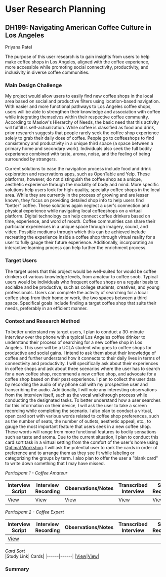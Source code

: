 # User Research Planning
## DH199: Navigating American Coffee Culture in Los Angeles
Priyana Patel

The purpose of this user research is to gain insights from users to help make coffee shops in Los Angeles, aligned with the coffee experience, more accessible while promoting social connectivity, productivity, and inclusivity in diverse coffee communities.

### Main Design Challenge 
My project would allow users to easily find new coffee shops in the local area based on social and productive filters using location-based navigation. With easier and more functional pathways to Los Angeles coffee shops, users will be able to strengthen their knowledge and association with coffee while integrating themselves within their respective coffee community. According to Maslow's Hierarchy of Needs, the basic need that this activity will fulfill is self-actualization. While coffee is classified as food and drink, prior research suggests that people rarely seek the coffee shop experience solely to grab their daily dose of coffee. People go to coffeeshops to find consistency and productivity in a unique third space (a space between a primary home and secondary work). Individuals also seek the full bodily experience combined with taste, aroma, noise, and the feeling of being surrounded by strangers. 

Current solutions to ease the navigation process include food and drink exploration and reservations apps, such as OpenTable and Yelp. These platforms, however, do not distinguish the coffee shop as a unique, aesthetic experience through the modality of body and mind. More specific solutions help users look for high-quality, specialty coffee shops in the local area. While they are currently in the process of growing and are lesser known, they focus on providing detailed shop info to help users find "better" coffee. These solutions again neglect a user's connection and physical experience while navigating local coffeeshops on a virtual platform. Digital technology can help connect coffee drinkers based on time, experience, and word of mouth. Coffee communities can share their particular experiences in a unique space through imagery, sound, and video. Possible mediums through which this can be achieved include recreating the experience inside a coffee shop through virtual reality for a user to fully gauge their future experience. Additionally, incorporating an interactive learning process can help further the enrichment process. 

### Target Users 
The target users that this project would be well-suited for would be coffee drinkers of various knowledge levels, from amateur to coffee snob. Typical users would be individuals who frequent coffee shops on a regular basis to socialize and be productive, such as college students, creatives, and young professionals. Users can complete the activity of searching for a local coffee shop from their home or work, the two spaces between a third space. Specifical goals include finding a target coffee shop that suits their needs, preferably in an efficient manner.  

### Context and Research Method 
To better understand my target users, I plan to conduct a 30-minute interview over the phone with a typical Los Angeles coffee drinker to understand their process of searching for a new coffee shop in Los Angeles. This user will be a UCLA student who goes to coffee shops for productive and social gains. I intend to ask them about their knowledge of coffee and further understand how it connects to their daily lives in terms of connectivity and productivity. I will specifically ask about their experiences in coffee shops and ask about three scenarios where the user has to search for a new coffee shop, recommend a new coffee shop, and advocate for a coffee shop based on their past experience. I plan to collect the user data by recording the audio of my phone call with my prospective user and transcribing the audio. Additionally, I will note any interesting observations from the interview itself, such as the vocal walkthrough process while conducting the designated tasks. To better understand how a user searches for this information on their device, I will ask the user to take a screen recording while completing the scenario. I also plan to conduct a virtual, open card sort with various words related to coffee shop preferences, such as the number of seats, the number of outlets, aesthetic appeal, etc., to gauge the most important feature that users seek in a new coffee shop. These words will range from more functional features to bodily sensations such as taste and aroma. Due to the current situation, I plan to conduct this card sort task in a virtual setting from the comfort of the user's home using [Optimal Workshop](https://www.optimalworkshop.com/). I will ask the potential user to rank the cards in order of preference and to arrange them as they see fit while labeling or categorizing the groups by term. I also plan to offer the user a "blank card" to write down something that I may have missed. 

*Participant 1 - Coffee Amateur* 

| Interview Script| Interview Recording | Observations/Notes | Transcribed Interview | Screen Recordings  | 
|------|------|------|------|------|
|[View](https://docs.google.com/document/d/18-HuHlhHixeS5djUJ02Jn1TINBiKsliBL8Uof2nPXhI/edit?usp=sharing)|[View](https://drive.google.com/file/d/1j3t0mJnhrAyBZf1xcBGdLvRLUHMFgwYz/view?usp=sharing)|[View](https://docs.google.com/document/d/1Oo-jYuK4s_R3WLYWjSiTu_iOcvPHzWEDPzfc1wqAo0Q/edit?usp=sharing)|[View](https://docs.google.com/document/d/1hsQKFK_6KrGKkcnDAGnxcnshyVa3iMPUb8w5qKKo2Do/edit?usp=sharing)|[View](https://drive.google.com/drive/folders/1t0TBgbOTWUFX2nBjXqLbS5FDMIvhrZ2b?usp=sharing)|

*Participant 2 - Coffee Expert*

|Interview Script| Interview Recording | Observations/Notes | Transcribed Interview | Screen Recordings|
|------|------|------|------|------|
|[View](https://docs.google.com/document/d/18-HuHlhHixeS5djUJ02Jn1TINBiKsliBL8Uof2nPXhI/edit?usp=sharing)|||||

*Card Sort* <br/>
|Study Link| Cards|
|------|------|
|[View](https://ows.io/os/lvu3qr2s)|[View](https://drive.google.com/file/d/107JlKayIyuZKcziMXeRuwogNH5Jx_cMY/view?usp=sharing)|

### Summary


